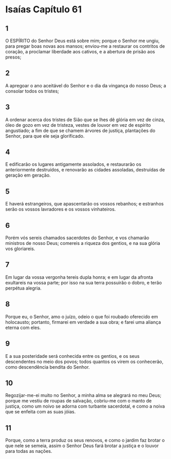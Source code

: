 # Isaías Capítulo 61

## 1
O ESPÍRITO do Senhor Deus está sobre mim; porque o Senhor me ungiu, para pregar boas novas aos mansos; enviou-me a restaurar os contritos de coração, a proclamar liberdade aos cativos, e a abertura de prisão aos presos;

## 2
A apregoar o ano aceitável do Senhor e o dia da vingança do nosso Deus; a consolar todos os tristes;

## 3
A ordenar acerca dos tristes de Sião que se lhes dê glória em vez de cinza, óleo de gozo em vez de tristeza, vestes de louvor em vez de espírito angustiado; a fim de que se chamem árvores de justiça, plantações do Senhor, para que ele seja glorificado.

## 4
E edificarão os lugares antigamente assolados, e restaurarão os anteriormente destruídos, e renovarão as cidades assoladas, destruídas de geração em geração.

## 5
E haverá estrangeiros, que apascentarão os vossos rebanhos; e estranhos serão os vossos lavradores e os vossos vinhateiros.

## 6
Porém vós sereis chamados sacerdotes do Senhor, e vos chamarão ministros de nosso Deus; comereis a riqueza dos gentios, e na sua glória vos gloriareis.

## 7
Em lugar da vossa vergonha tereis dupla honra; e em lugar da afronta exultareis na vossa parte; por isso na sua terra possuirão o dobro, e terão perpétua alegria.

## 8
Porque eu, o Senhor, amo o juízo, odeio o que foi roubado oferecido em holocausto; portanto, firmarei em verdade a sua obra; e farei uma aliança eterna com eles.

## 9
E a sua posteridade será conhecida entre os gentios, e os seus descendentes no meio dos povos; todos quantos os virem os conhecerão, como descendência bendita do Senhor.

## 10
Regozijar-me-ei muito no Senhor, a minha alma se alegrará no meu Deus; porque me vestiu de roupas de salvação, cobriu-me com o manto de justiça, como um noivo se adorna com turbante sacerdotal, e como a noiva que se enfeita com as suas jóias.

## 11
Porque, como a terra produz os seus renovos, e como o jardim faz brotar o que nele se semeia, assim o Senhor Deus fará brotar a justiça e o louvor para todas as nações.

